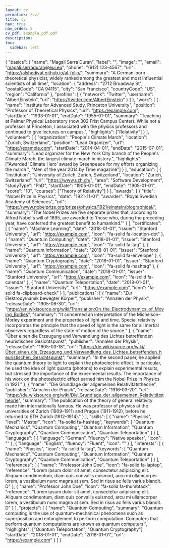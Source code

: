 ```yaml
---
layout: cv
permalink: /cv/
title: cv
nav: true
nav_order: 5
cv_pdf: example_pdf.pdf
description: 
toc:
  sidebar: left
---
```

{
  "basics": {
    "name": "Magalí Serra Duran",
    "label": "",
    "image": "",
    "email": "magali.serraduran@eui.eu",
    "phone": "(912) 123-4567",
    "url": "https://alshedivat.github.io/al-folio/",
    "summary": "A German-born theoretical physicist, widely ranked among the greatest and most influential scientists of all time",
    "location": {
      "address": "2712 Broadway St",
      "postalCode": "CA 94115",
      "city": "San Francisco",
      "countryCode": "US",
      "region": "California"
    },
    "profiles": [
      {
        "network": "Twitter",
        "username": "AlbertEinstein",
        "url": "https://twitter.com/AlbertEinstein"
      }
    ]
  },
  "work": [
    {
      "name": "Institute for Advanced Study, Princeton University",
      "position": "Professor of Theoretical Physics",
      "url": "https://example.com",
      "startDate": "1933-01-01",
      "endDate": "1955-01-01",
      "summary": "Teaching at Palmer Physical Laboratory (now 302 Frist Campus Center). While not a professor at Princeton, I associated with the physics professors and continued to give lectures on campus.",
      "highlights": ["Relativity"]
    }
  ],
  "volunteer": [
    {
      "organization": "People's Climate March",
      "location": "Zurich, Switzerland",
      "position": "Lead Organizer",
      "url": "https://example.com",
      "startDate": "2014-04-01",
      "endDate": "2015-07-01",
      "summary": "Lead organizer for the New York City branch of the People's Climate March, the largest climate march in history.",
      "highlights": ["Awarded 'Climate Hero' award by Greenpeace for my efforts organizing the march.", "Men of the year 2014 by Time magazine"]
    }
  ],
  "education": [
    {
      "institution": "University of Zurich, Zurich, Switzerland",
      "location": "Zurich, Switzerland",
      "url": "https://www.uzh.ch/",
      "area": "Software Development",
      "studyType": "PhD",
      "startDate": "1905-01-01",
      "endDate": "1905-01-01",
      "score": "10",
      "courses": ["Theory of Relativity"]
    }
  ],
  "awards": [
    {
      "title": "Nobel Prize in Physics",
      "date": "1921-11-01",
      "awarder": "Royal Swedish Academy of Sciences",
      "url": "https://www.nobelprize.org/prizes/physics/1921/einstein/biographical/",
      "summary": "The Nobel Prizes are five separate prizes that, according to Alfred Nobel's will of 1895, are awarded to 'those who, during the preceding year, have conferred the greatest benefit to humankind.'"
    }
  ],
  "certificates": [
    {
      "name": "Machine Learning",
      "date": "2018-01-01",
      "issuer": "Stanford University",
      "url": "https://example.com",
      "icon": "fa-solid fa-location-dot"
    },
    {
      "name": "Quantum Computing",
      "date": "2018-01-01",
      "issuer": "Stanford University",
      "url": "https://example.com",
      "icon": "fa-solid fa-tag"
    },
    {
      "name": "Quantum Information",
      "date": "2018-01-01",
      "issuer": "Stanford University",
      "url": "https://example.com",
      "icon": "fa-solid fa-envelope"
    },
    {
      "name": "Quantum Cryptography",
      "date": "2018-01-01",
      "issuer": "Stanford University",
      "url": "https://example.com",
      "icon": "fa-solid fa-hashtag"
    },
    {
      "name": "Quantum Communication",
      "date": "2018-01-01",
      "issuer": "Stanford University",
      "url": "https://example.com",
      "icon": "fa-solid fa-calendar"
    },
    {
      "name": "Quantum Teleportation",
      "date": "2018-01-01",
      "issuer": "Stanford University",
      "url": "https://example.com",
      "icon": "fa-solid fa-clipboard-check"
    }
  ],
  "publications": [
    {
      "name": "Zur Elektrody/namik bewegter Körper",
      "publisher": "Annalen der Physik",
      "releaseDate": "1905-06-30",
      "url": "https://en.wikisource.org/wiki/Translation:On_the_Electrodynamics_of_Moving_Bodies",
      "summary": "It concerned an interpretation of the Michelson–Morley experiment and the properties of light and time. Special relativity incorporates the principle that the speed of light is the same for all inertial observers regardless of the state of motion of the source."
    },
    {
      "name": "Über einen die Erzeugung und Verwandlung des Lichtes betreffenden heuristischen Gesichtspunkt",
      "publisher": "Annalen der Physik",
      "releaseDate": "1905-03-18",
      "url": "https://de.wikisource.org/wiki/Über_einen_die_Erzeugung_und_Verwandlung_des_Lichtes_betreffenden_heuristischen_Gesichtspunkt",
      "summary": "In the second paper, he applied the quantum theory to light to explain the photoelectric effect. In particular, he used the idea of light quanta (photons) to explain experimental results, but stressed the importance of the experimental results. The importance of his work on the photoelectric effect earned him the Nobel Prize in Physics in 1921."
    },
    {
      "name": "Die Grundlage der allgemeinen Relativitätstheorie",
      "publisher": "Annalen der Physik",
      "releaseDate": "1916-03-20",
      "url": "https://de.wikisource.org/wiki/Die_Grundlage_der_allgemeinen_Relativitätstheorie",
      "summary": "The publication of the theory of general relativity made him internationally famous. He was professor of physics at the universities of Zurich (1909–1911) and Prague (1911–1912), before he returned to ETH Zurich (1912–1914)."
    }
  ],
  "skills": [
    {
      "name": "Physics",
      "level": "Master",
      "icon": "fa-solid fa-hashtag",
      "keywords": [
        "Quantum Mechanics",
        "Quantum Computing",
        "Quantum Information",
        "Quantum Cryptography",
        "Quantum Communication",
        "Quantum Teleportation"
      ]
    }
  ],
  "languages": [
    {
      "language": "German",
      "fluency": "Native speaker",
      "icon": ""
    },
    {
      "language": "English",
      "fluency": "Fluent",
      "icon": ""
    }
  ],
  "interests": [
    {
      "name": "Physics",
      "icon": "fa-solid fa-tag",
      "keywords": [
        "Quantum Mechanics",
        "Quantum Computing",
        "Quantum Information",
        "Quantum Cryptography",
        "Quantum Communication",
        "Quantum Teleportation"
      ]
    }
  ],
  "references": [
    {
      "name": "Professor John Doe",
      "icon": "fa-solid fa-laptop",
      "reference": "Lorem ipsum dolor sit amet, consectetur adipiscing elit. Aliquam condimentum, diam quis convallis euismod, arcu mi ullamcorper lorem, a vestibulum nunc magna at sem. Sed in risus ac felis varius blandit. D"
    },
    {
      "name": "Professor John Doe",
      "icon": "fa-solid fa-thumbtack",
      "reference": "Lorem ipsum dolor sit amet, consectetur adipiscing elit. Aliquam condimentum, diam quis convallis euismod, arcu mi ullamcorper lorem, a vestibulum nunc magna at sem. Sed in risus ac felis varius blandit. D"
    }
  ],
  "projects": [
    {
      "name": "Quantum Computing",
      "summary": "Quantum computing is the use of quantum-mechanical phenomena such as superposition and entanglement to perform computation. Computers that perform quantum computations are known as quantum computers.",
      "highlights": ["Quantum Teleportation", "Quantum Cryptography"],
      "startDate": "2018-01-01",
      "endDate": "2018-01-01",
      "url": "https://example.com"
    }
  ]
}
